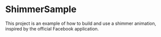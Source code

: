 # ShimmerSample

This project is an example of how to build and use a shimmer animation, inspired by the official Facebook application.
